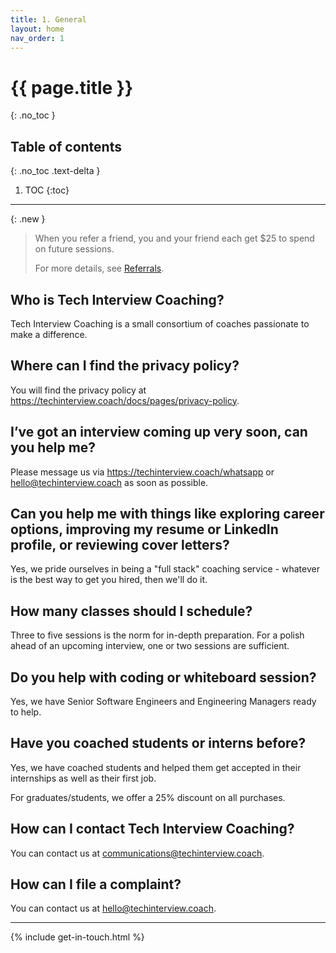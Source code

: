 ```yaml
---
title: 1. General
layout: home
nav_order: 1
---
```


# {{ page.title }}
{: .no_toc }

## Table of contents
{: .no_toc .text-delta }

1. TOC
{:toc}

---

{: .new }
> When you refer a friend, you and your friend each get $25 to spend on future sessions.
> 
> For more details, see [Referrals](/pages/referrals).

## Who is Tech Interview Coaching?

Tech Interview Coaching is a small consortium of coaches passionate to make a difference.

## Where can I find the privacy policy?

You will find the privacy policy at <https://techinterview.coach/docs/pages/privacy-policy>.

## I’ve got an interview coming up very soon, can you help me?
Please message us via <https://techinterview.coach/whatsapp> or <hello@techinterview.coach> as soon as possible.

## Can you help me with things like exploring career options, improving my resume or LinkedIn profile, or reviewing cover letters?
Yes, we pride ourselves in being a "full stack" coaching service - whatever is the best way to get you hired, then we'll do it.

## How many classes should I schedule?
Three to five sessions is the norm for in-depth preparation. For a polish ahead of an upcoming interview, one or two sessions are sufficient.
 
## Do you help with coding or whiteboard session?
Yes, we have Senior Software Engineers and Engineering Managers ready to help.

## Have you coached students or interns before?
Yes, we have coached students and helped them get accepted in their internships as well as their first job.

For graduates/students, we offer a 25% discount on all purchases.

## How can I contact Tech Interview Coaching?

You can contact us at communications@techinterview.coach.

## How can I file a complaint?

You can contact us at hello@techinterview.coach.

---

{% include get-in-touch.html %}